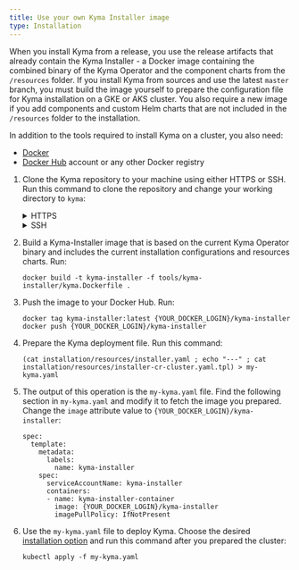 ```yaml
---
title: Use your own Kyma Installer image
type: Installation
---
```


When you install Kyma from a release, you use the release artifacts that already contain the Kyma Installer - a Docker image containing the combined binary of the Kyma Operator and the component charts from the `/resources` folder.
If you install Kyma from sources and use the latest `master` branch, you must build the image yourself to prepare the configuration file for Kyma installation on a GKE or AKS cluster. You also require a new image if you add components and custom Helm charts that are not included in the `/resources` folder to the installation.

In addition to the tools required to install Kyma on a cluster, you also need:
- [Docker](https://www.docker.com/)
- [Docker Hub](https://hub.docker.com/) account or any other Docker registry

1. Clone the Kyma repository to your machine using either HTTPS or SSH. Run this command to clone the repository and change your working directory to `kyma`:
    <div tabs>
      <details>
      <summary>
      HTTPS
      </summary>

      ```
      git clone https://github.com/kyma-project/kyma.git ; cd kyma
      ```
      </details>
      <details>
      <summary>
      SSH
      </summary>

      ```
      git clone git@github.com:kyma-project/kyma.git ; cd kyma
      ```
      </details>
    </div>

2. Build a Kyma-Installer image that is based on the current Kyma Operator binary and includes the current installation configurations and resources charts. Run:
    ```
    docker build -t kyma-installer -f tools/kyma-installer/kyma.Dockerfile .
    ```

3. Push the image to your Docker Hub. Run:
    ```
    docker tag kyma-installer:latest {YOUR_DOCKER_LOGIN}/kyma-installer
    docker push {YOUR_DOCKER_LOGIN}/kyma-installer
    ```

4. Prepare the Kyma deployment file. Run this command:
    ```
    (cat installation/resources/installer.yaml ; echo "---" ; cat installation/resources/installer-cr-cluster.yaml.tpl) > my-kyma.yaml
    ```

5. The output of this operation is the `my-kyma.yaml` file.
Find the following section in `my-kyma.yaml` and modify it to fetch the image you prepared. Change the `image` attribute value to `{YOUR_DOCKER_LOGIN}/kyma-installer`:
    ```
    spec:
      template:
        metadata:
          labels:
            name: kyma-installer
        spec:
          serviceAccountName: kyma-installer
          containers:
          - name: kyma-installer-container
            image: {YOUR_DOCKER_LOGIN}/kyma-installer
            imagePullPolicy: IfNotPresent
    ```

6. Use the `my-kyma.yaml` file to deploy Kyma. Choose the desired [installation option](#installation-overview) and run this command after you prepared the cluster:  
    ```
    kubectl apply -f my-kyma.yaml
    ```